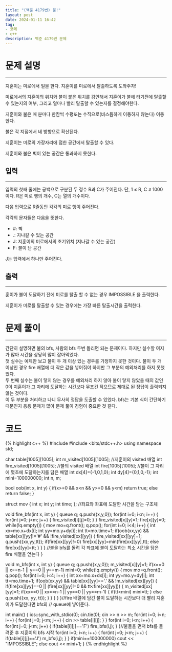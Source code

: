```yaml
---
title: "(백준 4179번) 불!"
layout: post
date: 2024-01-11 16:42
tag:
- 코테
- c++
description: 백준 4179번 문제
---
```


# 문제 설명  
---
지훈이는 미로에서 일을 한다. 지훈이를 미로에서 탈출하도록 도와주자!

미로에서의 지훈이의 위치와 불이 붙은 위치를 감안해서 지훈이가 불에 타기전에 탈출할 수 있는지의 여부, 그리고 얼마나 빨리 탈출할 수 있는지를 결정해야한다.

지훈이와 불은 매 분마다 한칸씩 수평또는 수직으로(비스듬하게 이동하지 않는다) 이동한다.

불은 각 지점에서 네 방향으로 확산된다.

지훈이는 미로의 가장자리에 접한 공간에서 탈출할 수 있다.

지훈이와 불은 벽이 있는 공간은 통과하지 못한다.  

## 입력  
---
입력의 첫째 줄에는 공백으로 구분된 두 정수 R과 C가 주어진다. 단, 1 ≤ R, C ≤ 1000 이다. R은 미로 행의 개수, C는 열의 개수이다.

다음 입력으로 R줄동안 각각의 미로 행이 주어진다.

각각의 문자들은 다음을 뜻한다.

- #: 벽
- .: 지나갈 수 있는 공간
- J: 지훈이의 미로에서의 초기위치 (지나갈 수 있는 공간)
- F: 불이 난 공간  

J는 입력에서 하나만 주어진다.  

## 출력  
---
훈이가 불이 도달하기 전에 미로를 탈출 할 수 없는 경우 IMPOSSIBLE 을 출력한다.

지훈이가 미로를 탈출할 수 있는 경우에는 가장 빠른 탈출시간을 출력한다.  

# 문제 풀이  
---
간단히 설명하면 불의 bfs, 사람의 bfs 두번 돌리면 되는 문제이다. 하지만 실수할 여지가 많아 시간을 상당히 많이 잡아먹었다.  
첫 실수는 예제만 보고 불이 두 개 이상 있는 경우를 가정하지 못한 것이다. 불이 두 개 이상인 경우 fire 배열에 더 작은 값을 넣어줘야 하지만 그 부분의 예외처리를 하지 못했었다.  
두 번째 실수는 불이 닿지 않는 경우를 예외처리 하지 않아 불이 닿지 않았을 때의 값인 0이 지훈이가 그 자리에 도달하는 시간보다 무조건 작으므로 제대로 된 정답이 출력되지 않는 것이다.  
이 두 부분을 처리하고 나니 무사히 정답을 도출할 수 있었다. bfs는 기본 식이 간단하기 때문인지 응용 문제가 많아 문제 풀이 경험이 중요한 것 같다.  

# 코드  
{% highlight c++ %}
#include <iostream>
#include <bits/stdc++.h>
using namespace std;

char table[1005][1005];
int m_visited[1005][1005]; //지훈이의 visited 배열
int fire_visited[1005][1005]; //불의 visited 배열
int fire[1005][1005]; //불이 그 자리에 몇초에 도달하는지를 담은 배열
int dx[4]={-1,0,1,0};
int dy[4]={0,1,0,-1};
int mini=100000000;
int n, m;

bool oob(int x, int y) {
    if(x>=0 && x<n && y>=0 && y<m) return true;
    else return false;
}

struct mov {
    int x; int y; int time;
}; //좌표와 좌표에 도달한 시간을 담는 구조체

void fire_bfs(int x, int y) {
    queue<mov> q; q.push({x,y,0});
    for(int i=0; i<n; i++) {
        for(int j=0; j<m; j++) {
            fire_visited[i][j]=0;
        }
    }
    fire_visited[x][y]=1; fire[x][y]=0;
    while(!q.empty()) {
        mov mo=q.front(); q.pop();
        for(int i=0; i<4; i++) {
            int xx=mo.x+dx[i];
            int yy=mo.y+dy[i];
            int tt=mo.time+1;
            if(oob(xx,yy) && table[xx][yy]!='#' && !fire_visited[xx][yy]) {
                fire_visited[xx][yy]=1; q.push({xx,yy,tt});
                if(fire[xx][yy]!=0) fire[xx][yy]=min(fire[xx][yy],tt);
                else fire[xx][yy]=tt;
            }
        }
    }
//불을 bfs를 돌려 각 좌표에 불이 도달하는 최소 시간을 담은 fire 배열을 얻는다
}

void m_bfs(int x, int y) {
    queue<mov> q; q.push({x,y,0});
    m_visited[x][y]=1;
    if(x==0 || x==n-1 || y==0 || y==m-1) mini=0;
    while(!q.empty()) {
        mov mo=q.front(); q.pop();
        for(int i=0; i<4; i++) {
            int xx=mo.x+dx[i];
            int yy=mo.y+dy[i];
            int tt=mo.time+1;
            if(oob(xx,yy) && table[xx][yy]=='.' && !m_visited[xx][yy]) {
                if(fire[xx][yy]==0 || (fire[xx][yy]!=0 && tt<fire[xx][yy])) {
                    m_visited[xx][yy]=1;
                    if(xx==0 || xx==n-1 || yy==0 || yy==m-1) {
                        if(tt<mini) mini=tt;
                    }
                    else q.push({xx, yy, tt});
                    }
            }
        }
    }
}//fire 배열에 담긴 불이 도달하는 시간보다 더 빨리 지훈이가 도달한다면 bfs의
// queue에 넣어준다.

int main() {
    ios::sync_with_stdio(0);
    cin.tie(0);
    cin >> n >> m;
    for(int i=0; i<n; i++) {
        for(int j=0; j<m; j++) {
            cin >> table[i][j];
        }
    }
    for(int i=0; i<n; i++) {
        for(int j=0; j<m; j++) {
            if(table[i][j]=='F') fire_bfs(i,j);
        }
    }//불들을 먼저 bfs를 돌려준 후 지훈이의 bfs 시작
    for(int i=0; i<n; i++) {
        for(int j=0; j<m; j++) {
            if(table[i][j]=='J') m_bfs(i,j);
        }
    }
    if(mini==100000000) cout << "IMPOSSIBLE";
    else cout << mini+1;
}
{% endhighlight %}